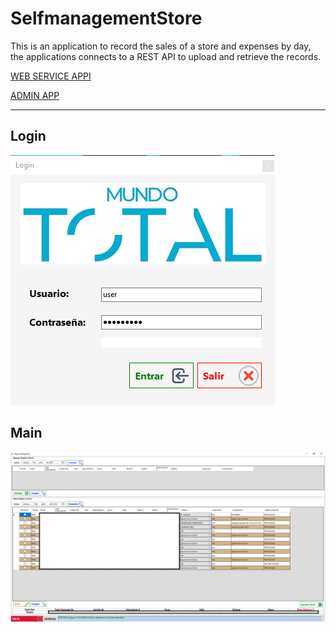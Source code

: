# SelfmanagementStore

This is an application to record the sales of a store and expenses by day, the applications connects to a REST API to upload and retrieve the records.

[WEB SERVICE APPI](https://github.com/aurquiel/WebApplicationTraceRegister)

[ADMIN APP]()

---

## Login

![login](docs/img/login.PNG)

## Main

![main](docs/img/main.PNG)
